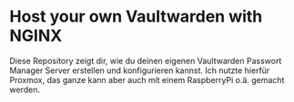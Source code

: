 # Host your own Vaultwarden with NGINX

Diese Repository zeigt dir, wie du deinen eigenen Vaultwarden Passwort Manager Server erstellen und konfigurieren kannst. Ich nutzte hierfür Proxmox, das ganze kann aber auch mit einem RaspberryPi o.ä. gemacht werden.


 
